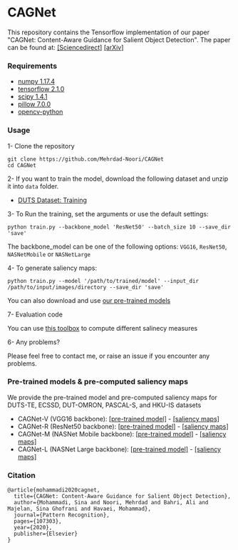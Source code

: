 # CAGNet
This repository contains the Tensorflow implementation of our paper "CAGNet: Content-Aware Guidance for Salient Object Detection". The paper can be found at: [[Sciencedirect]](https://www.sciencedirect.com/science/article/abs/pii/S0031320320301072) [[arXiv]](https://arxiv.org/abs/1911.13168)


### Requirements
- [numpy 1.17.4](https://numpy.org/)
- [tensorflow 2.1.0](https://www.tensorflow.org/)
- [scipy 1.4.1](https://www.scipy.org/)
- [pillow 7.0.0](https://pillow.readthedocs.io/)
- [opencv-python](https://github.com/skvark/opencv-python)

### Usage
1- Clone the repository
```
git clone https://github.com/Mehrdad-Noori/CAGNet
cd CAGNet
```
2- If you want to train the model, download the following dataset and unzip it into `data` folder.
- [DUTS Dataset: Training](http://saliencydetection.net/duts/)

3- To Run the training, set the arguments or use the default settings: 

```
python train.py --backbone_model 'ResNet50' --batch_size 10 --save_dir 'save'
```
The backbone_model can be one of the following options: `VGG16`, `ResNet50`, `NASNetMobile` or `NASNetLarge` 

4- To generate saliency maps:
```
python train.py --model '/path/to/trained/model' --input_dir /path/to/input/images/directory --save_dir 'save'
```
You can also download and use [our pre-trained models](#pre-trained-models--pre-computed-saliency-maps)


7- Evaluation code

You can use [this toolbox](https://github.com/Mehrdad-Noori/Saliency-Evaluation-Toolbox) to compute different salinecy measures 

6- Any problems?

Please feel free to contact me, or raise an issue if you encounter any problems.
### 


### Pre-trained models & pre-computed saliency maps
We provide the pre-trained model and pre-computed saliency maps for DUTS-TE, ECSSD, DUT-OMRON, PASCAL-S, and HKU-IS datasets

- CAGNet-V (VGG16 backbone): [[pre-trained model]](https://drive.google.com/drive/folders/1V8L5x5FjDrBU04uueVnHYJi7W8E8KGdN?usp=sharing) - [[saliency maps]]()
- CAGNet-R (ResNet50 backbone): [[pre-trained model]](https://drive.google.com/drive/folders/1a763tL98Z3DUmpl3BisoRh5FWafaV4i1?usp=sharing) - [[saliency maps]]()
- CAGNet-M (NASNet Mobile backbone): [[pre-trained model]](https://drive.google.com/drive/folders/13inkoc0kj5lbX0EphWgfSweRX1uqWQ3A?usp=sharing) - [[saliency maps]]()
- CAGNet-L (NASNet Large backbone): [[pre-trained model]](https://drive.google.com/drive/folders/12mo-8qYsDSLkzPAGHydbgW0Ibmr2rm1K?usp=sharing
) - [[saliency maps]]()

### Citation
```
@article{mohammadi2020cagnet,
  title={CAGNet: Content-Aware Guidance for Salient Object Detection},
  author={Mohammadi, Sina and Noori, Mehrdad and Bahri, Ali and Majelan, Sina Ghofrani and Havaei, Mohammad},
  journal={Pattern Recognition},
  pages={107303},
  year={2020},
  publisher={Elsevier}
}
```
